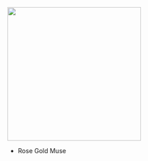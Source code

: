 <!-- [![Alt](https://media.giphy.com/media/G25Z4v9oSxUAHCnIPn/giphy.gif)](https://npkeerthi.github.io/RoseMuse_Player/Rose%20Muse%20Player/) -->
<!-- [![Alt](https://media.giphy.com/media/lS0Z4njQCnJdFELmAs/giphy.gif)](https://npkeerthi.github.io/RoseMuse_Player/Rose%20Muse%20Player/) -->
<!-- [![Alt](https://media.giphy.com/media/kRoIN0J1dssPYJSK7p/giphy.gif)](https://npkeerthi.github.io/RoseMuse_Player/Rose%20Muse%20Player/) -->
<a href="https://npkeerthi.github.io/RoseMuse_Player/Rose%20Muse%20Player/" ><img width=300px; src="https://media.giphy.com/media/lS0Z4njQCnJdFELmAs/giphy.gif"> </a>

- Rose Gold Muse
<!-- <img src="https://media.giphy.com/media/ybUMHbeVLSUk7SLHsl/giphy.gif"> -->
